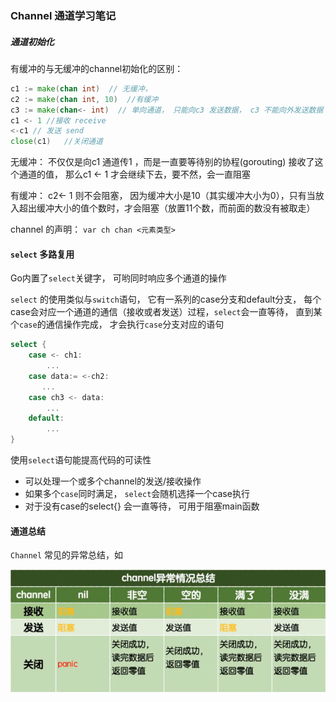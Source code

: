 ### Channel 通道学习笔记

##### 通道初始化

有缓冲的与无缓冲的channel初始化的区别：

```go
c1 := make(chan int)  // 无缓冲，  
c2 := make(chan int, 10)  //有缓冲
c3 := make(chan<- int)  // 单向通道， 只能向c3 发送数据， c3 不能向外发送数据 
c1 <- 1 //接收 receive
<-c1 // 发送 send
close(c1)   //关闭通道
```

无缓冲： 不仅仅是向c1 通道传1 ，而是一直要等待别的协程(gorouting) 接收了这个通道的值， 那么c1 <- 1 才会继续下去，要不然，会一直阻塞

有缓冲： c2<- 1 则不会阻塞， 因为缓冲大小是10（其实缓冲大小为0），只有当放入超出缓冲大小的值个数时，才会阻塞（放置11个数，而前面的数没有被取走）

channel 的声明： `var ch chan <元素类型>`

#### `select` 多路复用

Go内置了`select`关键字， 可哟同时响应多个通道的操作

`select` 的使用类似与`switch`语句， 它有一系列的case分支和default分支， 每个case会对应一个通道的通信（接收或者发送）过程，`select`会一直等待， 直到某个`case`的通信操作完成， 才会执行`case`分支对应的语句

```go
select {
    case <- ch1:
    	...
    case data:= <-ch2:
       ...
    case ch3 <- data:
    	...
    default:
    	...
}
```

使用`select`语句能提高代码的可读性

* 可以处理一个或多个channel的发送/接收操作
* 如果多个`case`同时满足， `select`会随机选择一个case执行
* 对于没有case的select{} 会一直等待， 可用于阻塞main函数

#### 通道总结

`Channel` 常见的异常总结，如

![异常](./imgs/channel异常总结.png "channel 异常总结")



